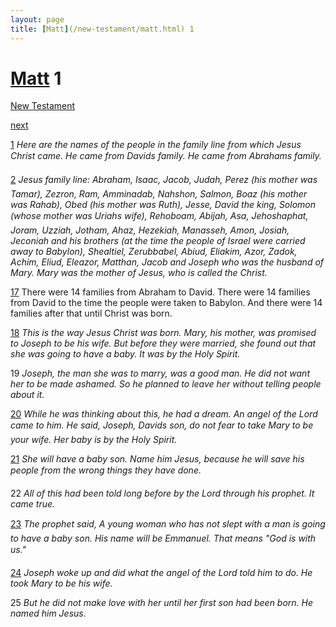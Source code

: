 ```yaml
---
layout: page
title: [Matt](/new-testament/matt.html) 1
---
```


# [Matt](/new-testament/matt.html) 1

[New Testament](/new-testament.html)


[next](/new-testament/matt/matt-2.html)

[1](https://reddit.com/75o4t9) _Here are the names of the people in the family line from which Jesus Christ came. He came from Davids family. He came from Abrahams family._

[2](https://reddit.com/75o4tb) _Jesus family line: Abraham, Isaac, Jacob, Judah, Perez (his mother was Tamar), Zezron,  Ram, Amminadab, Nahshon, Salmon, Boaz (his mother was Rahab), Obed (his mother was Ruth), Jesse, David the king, Solomon (whose mother was Uriahs wife), Rehoboam,  Abijah, Asa, Jehoshaphat, Joram, Uzziah, Jotham, Ahaz, Hezekiah, Manasseh, Amon,  Josiah, Jeconiah and his brothers (at the time the people of Israel were carried away to Babylon), Shealtiel, Zerubbabel, Abiud, Eliakim, Azor, Zadok, Achim, Eliud, Eleazor,  Matthan, Jacob and Joseph who was the husband of Mary. Mary was the mother of Jesus, who is called the Christ._

[17](https://reddit.com/75o4tg) There were 14 families from Abraham to David. There were 14 families from David to the time the people were taken to Babylon. And there were 14 families after that until Christ was born.

[18](https://reddit.com/https://redd.it/7tjvzf) _This is the way Jesus Christ was born. Mary, his mother, was promised to Joseph to be his wife. But before they were married, she found out that she was going to have a baby.  It was by the Holy Spirit._

19 _Joseph, the man she was to marry, was a good man. He did not want her to be made ashamed. So he planned to leave her without telling people about it._

[20](https://reddit.com/https://redd.it/7tic64) _While he was thinking about this, he had a dream. An angel of the Lord came to him. He said, Joseph, Davids son, do not fear to take Mary to be your wife. Her baby is by the Holy Spirit._

[21](https://reddit.com/https://redd.it/7tjry5) _She will have a baby son. Name him Jesus, because he will save his people from the wrong things they have done._

22 _All of this had been told long before by the Lord through his prophet. It came true._

[23](https://reddit.com/https://redd.it/7tjxmv) _The prophet said, A young woman who has not slept with a man is going to have a baby son. His name will be Emmanuel. That means "God is with us." _

[24](https://reddit.com/https://redd.it/7tk7cm) _Joseph woke up and did what the angel of the Lord told him to do. He took Mary to be his wife._

25 _But he did not make love with her until her first son had been born. He named him Jesus._

